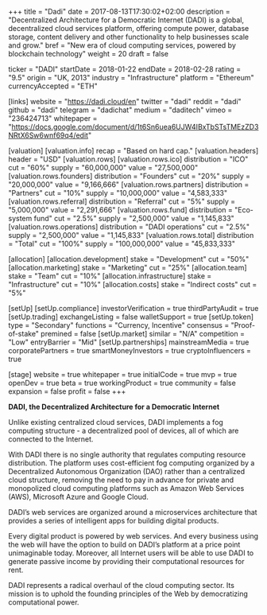+++
title = "Dadi"
date = 2017-08-13T17:30:02+02:00
description = "Decentralized Architecture for a Democratic Internet (DADI) is a global, decentralized cloud services platform, offering compute power, database storage, content delivery and other functionality to help businesses scale and grow."
bref = "New era of cloud computing services, powered by blockchain technology"
weight = 20
draft = false

ticker = "DADI"
startDate = 2018-01-22
endDate = 2018-02-28
rating = "9.5"
origin = "UK, 2013"
industry = "Infrastructure"
platform = "Ethereum"
currencyAccepted = "ETH"

[links]
  website = "https://dadi.cloud/en"
  twitter = "dadi"
  reddit = "dadi"
  github = "dadi"
  telegram = "dadichat"
  medium = "daditech"
  vimeo = "236424713"
  whitepaper = "https://docs.google.com/document/d/1t6Sn6uea6UJW4IBxTbSTsTMEzZD3NRtX6Sw6wnf69q4/edit"

[valuation]
  [valuation.info]
    recap = "Based on hard cap."
  [valuation.headers]
    header = "USD"
  [valuation.rows]
    [valuation.rows.ico]
      distribution = "ICO"
      cut = "60%"
      supply = "60,000,000"
      value = "27,500,000"
    [valuation.rows.founders]
      distribution = "Founders"
      cut = "20%"
      supply = "20,000,000"
      value = "9,166,666"
    [valuation.rows.partners]
      distribution = "Partners"
      cut = "10%"
      supply = "10,000,000"
      value = "4,583,333"
    [valuation.rows.referral]
      distribution = "Referral"
      cut = "5%"
      supply = "5,000,000"
      value = "2,291,666"
    [valuation.rows.fund]
      distribution = "Eco-system fund"
      cut = "2.5%"
      supply = "2,500,000"
      value = "1,145,833"
    [valuation.rows.operations]
      distribution = "DADI operations"
      cut = "2.5%"
      supply = "2,500,000"
      value = "1,145,833"
    [valuation.rows.total]
      distribution = "Total"
      cut = "100%"
      supply = "100,000,000"
      value = "45,833,333"

[allocation]
  [allocation.development]
    stake = "Development"
    cut = "50%"
  [allocation.marketing]
    stake = "Marketing"
    cut = "25%"
  [allocation.team]
    stake = "Team"
    cut = "10%"
  [allocation.infrastructure]
    stake = "Infrastructure"
    cut = "10%"
  [allocation.costs]
    stake = "Indirect costs"
    cut = "5%"


[setUp]
  [setUp.compliance]
    investorVerification = true
    thirdPartyAudit = true
  [setUp.trading]
    exchangeListing = false
    walletSupport = true
  [setUp.token]
    type = "Secondary"
    functions = "Currency, Incentive"
    consensus = "Proof-of-stake"
    premined = false
  [setUp.market]
    similar = "N/A"
    competition = "Low"
    entryBarrier = "Mid"
  [setUp.partnerships]
    mainstreamMedia = true
    corporatePartners = true
    smartMoneyInvestors = true
    cryptoInfluencers = true

[stage]
  website = true
  whitepaper = true
  initialCode = true
  mvp = true
  openDev = true
  beta = true
  workingProduct = true
  community = false
  expansion = false
  profit = false
+++

**DADI, the Decentralized Architecture for a Democratic Internet**

Unlike existing centralized cloud services, DADI implements a fog computing structure - a decentralized pool of devices, all of which are connected to the Internet.

With DADI there is no single authority that regulates computing resource distribution. The platform uses cost-efficient fog computing organized by a Decentralized Autonomous Organization (DAO) rather than a centralized cloud structure, removing the need to pay in advance for private and monopolized cloud computing platforms such as Amazon Web Services (AWS), Microsoft Azure and Google Cloud.

DADI’s web services are organized around a microservices architecture that provides a series of intelligent apps for building digital products.

Every digital product is powered by web services. And every business using the web will have the option to build on DADI’s platform at a price point unimaginable today. Moreover, all Internet users will be able to use DADI to generate passive income by providing their computational resources for rent.

DADI represents a radical overhaul of the cloud computing sector. Its mission is to uphold the founding principles of the Web by democratizing computational power.
